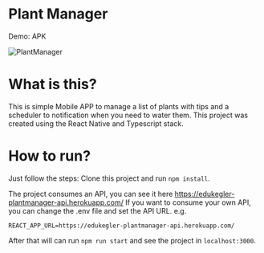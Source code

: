 # Plant Manager

Demo: APK

![PlantManager](https://user-images.githubusercontent.com/30960212/118414799-066e6f00-b67d-11eb-8ab2-9a28b48a01c0.gif)

# What is this?

This is simple Mobile APP to manage a list of plants with tips and a scheduler to notification when you need to water them.
This project was created using the React Native and Typescript stack.

# How to run?

Just follow the steps:
Clone this project and run `npm install`.

The project consumes an API, you can see it here https://edukegler-plantmanager-api.herokuapp.com/
If you want to consume your own API, you can change the .env file and set the API URL. e.g.

```
REACT_APP_URL=https://edukegler-plantmanager-api.herokuapp.com/
```

After that will can run `npm run start` and see the project in `localhost:3000`.

